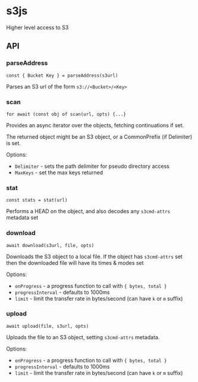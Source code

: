 # s3js
Higher level access to S3

## API

### parseAddress
`const { Bucket Key } = parseAddress(s3url)`

Parses an S3 url of the form `s3://<Bucket>/<Key>`

### scan
`for await (const obj of scan(url, opts) {...}`

Provides an async iterator over the objects, fetching continuations if set.

The returned object might be an S3 object, or a CommonPrefix (if Delimiter) is set.

Options:
- `Delimiter` - sets the path delimiter for pseudo directory access
- `MaxKeys` - set the max keys returned

### stat
`const stats = stat(url)`

Performs a HEAD on the object, and also decodes any `s3cmd-attrs` metadata set

### download
`await download(s3url, file, opts)`

Downloads the S3 object to a local file. If the object has `s3cmd-attrs` set
then the downloaded file will have its times & modes set

Options:
- `onProgress` - a progress function to call with `{ bytes, total }`
- `progressInterval` - defaults to 1000ms
- `limit` - limit the transfer rate in bytes/second (can have `k` or `m` suffix)

### upload
`await upload(file, s3url, opts)`

Uploads the file to an S3 object, setting `s3cmd-attrs` metadata.

Options:
- `onProgress` - a progress function to call with `{ bytes, total }`
- `progressInterval` - defaults to 1000ms
- `limit` - limit the transfer rate in bytes/second (can have `k` or `m` suffix)
